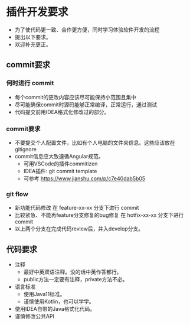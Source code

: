 # 插件开发要求
- 为了使代码更一致、合作更方便，同时学习体验软件开发的流程
- 提出以下要求。
- 欢迎补充更正。
## commit要求
### 何时进行 commit
+ 每个commit的更改内容应该尽可能保持小范围且集中
+ 尽可能确保commit时源码能够正常编译，正常运行，通过测试
+ 代码提交前用IDEA格式化修改过的部分。
### commit要求
+ 不要提交个人配置文件，比如有个人电脑的文件夹信息。这些应该放在gitignore
+ commit信息应大致遵循Angular规范。
  + 可用VSCode的插件commitizen
  + IDEA插件: git commit template
  + 可参考 https://www.jianshu.com/p/c7e40dab5b05
### git flow
+ 新功能代码修改 在 feature-xx-xx 分支下进行 commit
+ 比较紧急、不能再feature分支修复的bug修复 在 hotfix-xx-xx 分支下进行 commit
+ 以上两个分支在完成代码review后，并入develop分支。
## 代码要求
- 注释
  - 最好中英双语注释。没的话中英作答都行。
  - public方法一定要有注释，private方法不必。
- 语言标准
  - 使用Java11标准。
  - 谨慎使用Kotlin，也可以学学。
- 使用IDEA自带的Java格式化代码。
- 谨慎修改公共API